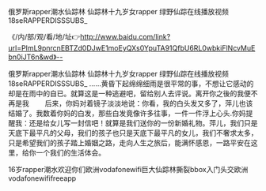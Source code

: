 俄罗斯rapper潮水仙踪林
仙踪林十九岁女rapper
绿野仙踪在线播放视频
18seRAPPERDISSSUBS_


《/内/部/观/看/地/址👉http://www.baidu.com/link?url=PImL9pnrcnEBTZd0DJwE1moEyQXs0YpuTA91QfbU6RL0wbkiFlNcvMuEbn0iJT6n&wd》--

俄罗斯rapper潮水仙踪林
仙踪林十九岁女rapper
绿野仙踪在线播放视频
18seRAPPERDISSSUBS_
……黄昏下起绵绵细雨是很平常的事，不想让它感动的却是在雨中的自已。就算这是一种逃避吧，留给别人去评说。离开你之後的我便不再是我
　　后来，你妈对着镜子淡淡地说：你看，我的白头发又多了，萍儿也该结婚了。我数着你妈的白发，那些白发竟像许多往事，一件一件浮上心头.你妈提醒我：还是给女儿写一封信吧！就算是我们送你的一份新婚礼物。萍儿，我们只是天底下最平凡的父母，我们的孩子也只是天底下最平凡的女儿，我们不奢求太多，只是希望我们的孩子踏上婚姻之路，走向人生之旅后，能满怀感恩，一路平安在这里，给你一个我们的生活体会。





16岁rapper潮水欢迎你们欧洲vodafonewifi巨大仙踪林撕裂bbox入门头交欧洲vodafonewififreeapp
